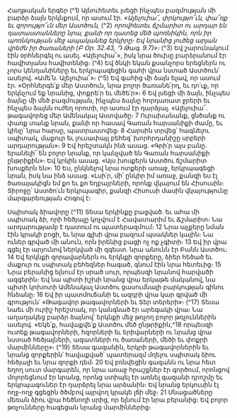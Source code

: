 
Հաղթական երգեր
(^1) Այնուհետեւ լսեցի ինչպես բազմության մի բարձր ձայն երկնքում, որ ասում էր.
_«Ալելուիա՜, փրկությո՜ւն, փա՜ռք եւ զորությո՜ւն մեր Աստծուն,_
(^2) _որովհետեւ ճշմարիտ ու արդար են դատաստանները նրա,
քանի որ դատեց մեծ պոռնիկին,
որն իր պոռնկության մեջ ապականեց երկիրը։
Եվ նրանից լուծեց արյան վրեժն իր ծառաների (Բ Օր. 32.43, Դ Թագ. 9.7)»։_
(^3) Եվ շարունակում էին օրհներգել ու ասել. «Ալելուիա՜», իսկ նրա ծուխը բարձրանում էր հավիտյանս հավիտենից։
(^4) Եվ ծնկի եկան քսանչորս երեցներն ու չորս կենդանիները եւ երկրպագեցին գահի վրա նստած Աստծուն՝ ասելով. «Ամե՛ն.
Ալելուիա՜»։
(^5) Եվ գահից մի ձայն ելավ, որ ասում էր. «Օրհներգե՛ք մեր Աստծուն, նրա բոլոր ծառանե՛րդ, եւ դո՛ւք, որ երկնչում եք
նրանից, փոքրե՛ր եւ մեծե՛ր»։ 6 Եվ լսեցի մի ձայն, ինչպես ձայնը մի մեծ բազմության, ինչպես ձայնը հորդառատ ջրերի եւ
ինչպես ձայնն ուժեղ որոտի, որ ասում էր դարձյալ. «Ալելուիա՜. թագավորեց մեր Ամենակալ Աստվածը։ 7 Ուրախանանք,
ցնծանք ու փառք տանք նրան, քանի որ հասավ Գառան հարսանիքի ժամը, եւ կինը՝ նրա հարսը, պատրաստվեց։ 8 Հարսին
տրվեց՝ հագնելու սպիտակ, մաքուր եւ լուսափայլ բեհեզ՝ խորհրդանիշը սրբերի արդարության»։ 9 Եվ հրեշտակն ինձ
ասաց. «Գրի՛ր այս բանը. երանելի՜ են բոլոր նրանք, որ կանչված են Գառան հարսանիքի ընթրիքին»։ Եվ կրկին ասաց.
«Այս խոսքերն Աստծու ճշմարիտ խոսքերն են»։ 10 Ես, ընկնելով նրա ոտքերի առաջ, երկրպագեցի նրան, իսկ նա ինձ
ասաց. «Լսի՛ր, մի՛ ընկիր իմ առաջ, քանզի ես էլ ծառայակիցն եմ քո եւ քո եղբայրների, որոնք վկայում են Հիսուսին։
Տիրոջը՝ Աստծո՛ւն երկրպագիր, քանզի Հիսուսի մասին վկայությունը մարգարեության Հոգով է։


Սպիտակ ձիավորը
(^11) Տեսա երկինքը բացված. եւ ահա մի սպիտակ ձի, որի հեծյալը կոչվում է Հավատարիմ եւ Ճշմարիտ։ Նա
արդարությամբ է դատում ու պատերազմում։ 12 Նրա աչքերը նման էին կրակի բոցի, եւ նրա գլխի վրա բազում պսակներ
կային։ Նա ուներ գրված մի անուն, որն իրենից բացի ոչ ոք չգիտի։ 13 Եվ իր վրա գցել էր արյունով ներկված մի զգեստ.
նրա անունն էր Բանն Աստծու։ 14 Եվ երկնքի զորավարներն ու երկնքի զորքերը, ձիեր հեծած եւ մաքուր ու սպիտակ
բեհեզներ հագած, գնում էին նրա հետեւից։ 15 Նրա բերանից ելնում էր սրած սուր, որպեսզի նրանով հարվածի ազգերին։
Եվ նա պիտի իշխի նրանց վրա երկաթե մականով, նա պիտի կոխոտի Ամենակալ Աստծու ցասումնալի բարկության
գինու հնձանը։ 16 Եվ իր պատմուճանի եւ ազդրի վրա կար գրված մի գրություն՝ «Թագավոր թագավորների եւ Տեր
տերերի»։
(^17) Տեսա նաեւ մի ուրիշ հրեշտակ, որ կանգնած էր արեգակի վրա։ Նա աղաղակեց բարձր ձայնով՝ երկնքի մեջ թռչող
բոլոր թռչուններին ասելով. «Եկե՛ք, հավաքվե՛ք Աստծու մեծ ընթրիքին,^18 որպեսզի ուտեք թագավորների, հզորների եւ
երիվարների ու նրանց վրա նստած հեծյալների, ազատների ու ծառաների, մեծի եւ փոքրի մարմինները»։
(^19) Տեսա գազանին, երկրի թագավորներին եւ նրանց զորքերին՝ հավաքված՝ պատերազմ մղելու սպիտակ ձիու հեծյալի
եւ նրա զորքի դեմ։ 20 Եվ բռնվեցին գազանն ու նրա հետ եղող սուտ մարգարեն, որ նրա առաջ հրաշքներ էր գործում,
որոնցով մոլորեցնում էր նրանց, որոնց ստիպել էր առնել գազանի դրոշմը եւ երկրպագուներ էր դարձրել նրա արձանին։
Եվ նրանց երկուսին էլ ողջ-ողջ գցեցին ծծմբով այրվող կրակե լճի մեջ։ 21 Մնացածները մեռան ձիու վրա հեծնողի սրից,
որ ելնում էր նրա բերանից։ Եվ բոլոր թռչունները հագեցան նրանց մարմիններից։
